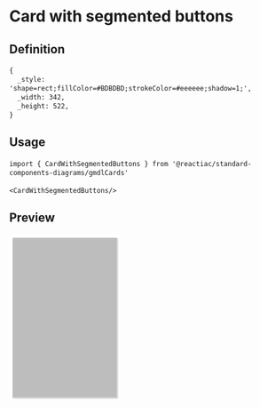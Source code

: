 # Card with segmented buttons

## Definition

```
{
  _style: 'shape=rect;fillColor=#BDBDBD;strokeColor=#eeeeee;shadow=1;',
  _width: 342,
  _height: 522,
}
```

## Usage

```
import { CardWithSegmentedButtons } from '@reactiac/standard-components-diagrams/gmdlCards'

<CardWithSegmentedButtons/>
```

## Preview

<img src="./card-with-segmented-buttons.png" width="200"/>
